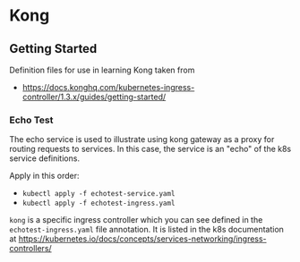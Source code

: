 # Kong

## Getting Started
Definition files for use in learning Kong taken from 
- https://docs.konghq.com/kubernetes-ingress-controller/1.3.x/guides/getting-started/

### Echo Test
The echo service is used to illustrate using kong gateway as a proxy for routing requests to services.
In this case, the service is an "echo" of the k8s service definitions.

Apply in this order:
- `kubectl apply -f echotest-service.yaml`
- `kubectl apply -f echotest-ingress.yaml`

`kong` is a specific ingress controller which you can see defined in the `echotest-ingress.yaml` file annotation.
It is listed in the k8s documentation at https://kubernetes.io/docs/concepts/services-networking/ingress-controllers/

